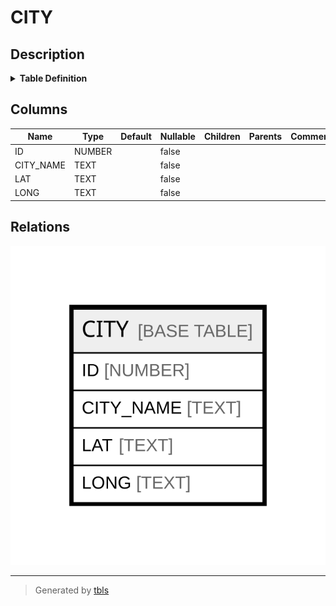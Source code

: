 # CITY

## Description

<details>
<summary><strong>Table Definition</strong></summary>

```sql
create or replace TABLE CITY (
	ID NUMBER(38,0) NOT NULL autoincrement,
	CITY_NAME VARCHAR(255) NOT NULL,
	LAT VARCHAR(255) NOT NULL,
	LONG VARCHAR(255) NOT NULL,
	constraint CITY_PK primary key (ID)
);
```

</details>

## Columns

| Name | Type | Default | Nullable | Children | Parents | Comment |
| ---- | ---- | ------- | -------- | -------- | ------- | ------- |
| ID | NUMBER |  | false |  |  |  |
| CITY_NAME | TEXT |  | false |  |  |  |
| LAT | TEXT |  | false |  |  |  |
| LONG | TEXT |  | false |  |  |  |

## Relations

![er](CITY.svg)

---

> Generated by [tbls](https://github.com/k1LoW/tbls)
